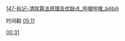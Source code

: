 [147-标记-清除算法原理及优缺点_哔哩哔哩_bilibili](https://www.bilibili.com/video/BV1PJ411n7xZ/?p=147&spm_id_from=333.880.my_history.page.click&vd_source=63e0c8a06e22736ad608b4e42ec3dd68)

时间戳
[05:11](https://www.bilibili.com/video/BV1PJ411n7xZ/?p=147&spm_id_from=333.880.my_history.page.click&vd_source=63e0c8a06e22736ad608b4e42ec3dd68#t=311.901977)



[00:31](https://www.bilibili.com/video/BV1PJ411n7xZ/?p=147&spm_id_from=333.880.my_history.page.click&vd_source=63e0c8a06e22736ad608b4e42ec3dd68#t=31.896271)
